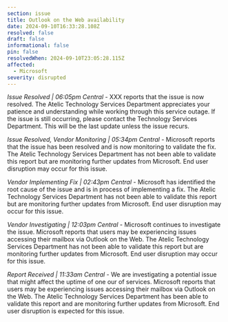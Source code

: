 ```yaml
---
section: issue
title: Outlook on the Web availability
date: 2024-09-10T16:33:28.108Z
resolved: false
draft: false
informational: false
pin: false
resolvedWhen: 2024-09-10T23:05:28.115Z
affected:
  - Microsoft
severity: disrupted
---
```

*Issue Resolved | 06:05pm Central* - XXX reports that the issue is now resolved. The Atelic Technology Services Department appreciates your patience and understanding while working through this service outage. If the issue is still occurring, please contact the Technology Services Department. This will be the last update unless the issue recurs.

*Issue Resolved, Vendor Monitoring | 05:34pm Central* - Microsoft reports that the issue has been resolved and is now monitoring to validate the fix. The Atelic Technology Services Department has not been able to validate this report but are monitoring further updates from Microsoft. End user disruption may occur for this issue.

*Vendor Implementing Fix | 02:43pm Central* - Microsoft has identified the root cause of the issue and is in process of implementing a fix. The Atelic Technology Services Department has not been able to validate this report but are monitoring further updates from Microsoft. End user disruption may occur for this issue.

*Vendor Investigating | 12:03pm Central* - Microsoft continues to investigate the issue. Microsoft reports that users may be experiencing issues accessing their mailbox via Outlook on the Web. The Atelic Technology Services Department has not been able to validate this report but are monitoring further updates from Microsoft. End user disruption may occur for this issue.

*Report Received | 11:33am Central* - We are investigating a potential issue that might affect the uptime of one our of services. Microsoft reports that users may be experiencing issues accessing their mailbox via Outlook on the Web. The Atelic Technology Services Department has been able to validate this report and are monitoring further updates from Microsoft. End user disruption is expected for this issue.